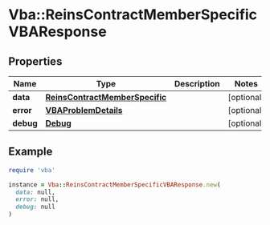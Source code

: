 # Vba::ReinsContractMemberSpecificVBAResponse

## Properties

| Name | Type | Description | Notes |
| ---- | ---- | ----------- | ----- |
| **data** | [**ReinsContractMemberSpecific**](ReinsContractMemberSpecific.md) |  | [optional] |
| **error** | [**VBAProblemDetails**](VBAProblemDetails.md) |  | [optional] |
| **debug** | [**Debug**](Debug.md) |  | [optional] |

## Example

```ruby
require 'vba'

instance = Vba::ReinsContractMemberSpecificVBAResponse.new(
  data: null,
  error: null,
  debug: null
)
```

